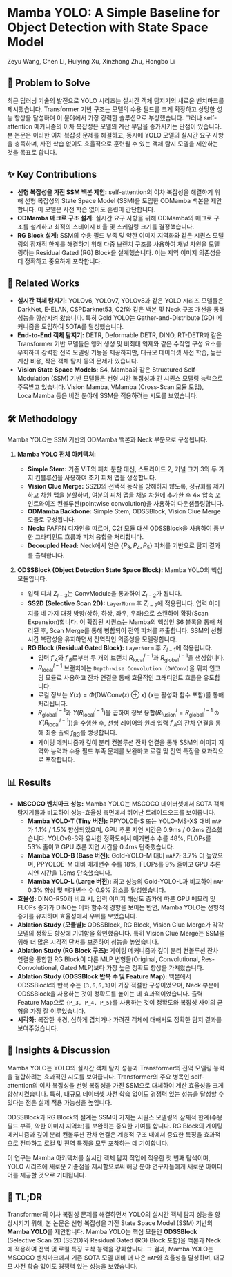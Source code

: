 # Mamba YOLO: A Simple Baseline for Object Detection with State Space Model
Zeyu Wang, Chen Li, Huiying Xu, Xinzhong Zhu, Hongbo Li

## 🧩 Problem to Solve
최근 딥러닝 기술의 발전으로 YOLO 시리즈는 실시간 객체 탐지기의 새로운 벤치마크를 제시했습니다. Transformer 기반 구조는 모델의 수용 필드를 크게 확장하고 상당한 성능 향상을 달성하며 이 분야에서 가장 강력한 솔루션으로 부상했습니다. 그러나 self-attention 메커니즘의 이차 복잡성은 모델의 계산 부담을 증가시키는 단점이 있습니다. 본 논문은 이러한 이차 복잡성 문제를 해결하고, 동시에 YOLO 모델의 실시간 요구 사항을 충족하며, 사전 학습 없이도 효율적으로 훈련될 수 있는 객체 탐지 모델을 제안하는 것을 목표로 합니다.

## ✨ Key Contributions
*   **선형 복잡성을 가진 SSM 백본 제안:** self-attention의 이차 복잡성을 해결하기 위해 선형 복잡성의 State Space Model (SSM)을 도입한 ODMamba 백본을 제안합니다. 이 모델은 사전 학습 없이도 훈련이 간단합니다.
*   **ODMamba 매크로 구조 설계:** 실시간 요구 사항을 위해 ODMamba의 매크로 구조를 설계하고 최적의 스테이지 비율 및 스케일링 크기를 결정했습니다.
*   **RG Block 설계:** SSM의 수용 필드 부족 및 약한 이미지 지역화와 같은 시퀀스 모델링의 잠재적 한계를 해결하기 위해 다중 브랜치 구조를 사용하여 채널 차원을 모델링하는 Residual Gated (RG) Block을 설계했습니다. 이는 지역 이미지 의존성을 더 정확하고 중요하게 포착합니다.

## 📎 Related Works
*   **실시간 객체 탐지기:** YOLOv6, YOLOv7, YOLOv8과 같은 YOLO 시리즈 모델들은 DarkNet, E-ELAN, CSPDarknet53, C2f와 같은 백본 및 Neck 구조 개선을 통해 성능을 향상시켜 왔습니다. 특히 Gold YOLO는 Gather-and-Distribute (GD) 메커니즘을 도입하여 SOTA를 달성했습니다.
*   **End-to-End 객체 탐지기:** DETR, Deformable DETR, DINO, RT-DETR과 같은 Transformer 기반 모델들은 앵커 생성 및 비최대 억제와 같은 수작업 구성 요소를 우회하여 강력한 전역 모델링 기능을 제공하지만, 대규모 데이터셋 사전 학습, 높은 계산 비용, 작은 객체 탐지 등의 문제가 있습니다.
*   **Vision State Space Models:** S4, Mamba와 같은 Structured Self-Modulation (SSM) 기반 모델들은 선형 시간 복잡성과 긴 시퀀스 모델링 능력으로 주목받고 있습니다. Vision Mamba, VMamba (Cross-Scan 모듈 도입), LocalMamba 등은 비전 분야에 SSM을 적용하려는 시도를 보였습니다.

## 🛠️ Methodology
Mamba YOLO는 SSM 기반의 ODMamba 백본과 Neck 부분으로 구성됩니다.

1.  **Mamba YOLO 전체 아키텍처:**
    *   **Simple Stem:** 기존 ViT의 패치 분할 대신, 스트라이드 2, 커널 크기 3의 두 가지 컨볼루션을 사용하여 초기 피처 맵을 생성합니다.
    *   **Vision Clue Merge:** SS2D의 선택적 동작을 방해하지 않도록, 정규화를 제거하고 차원 맵을 분할하며, 여분의 피처 맵을 채널 차원에 추가한 후 $4\times$ 압축 포인트와이즈 컨볼루션(pointwise convolution)을 사용하여 다운샘플링합니다.
    *   **ODMamba Backbone:** Simple Stem, ODSSBlock, Vision Clue Merge 모듈로 구성됩니다.
    *   **Neck:** PAFPN 디자인을 따르며, C2f 모듈 대신 ODSSBlock을 사용하여 풍부한 그라디언트 흐름과 피처 융합을 처리합니다.
    *   **Decoupled Head:** Neck에서 얻은 $\{P_3, P_4, P_5\}$ 피처를 기반으로 탐지 결과를 출력합니다.

2.  **ODSSBlock (Object Detection State Space Block):** Mamba YOLO의 핵심 모듈입니다.
    *   입력 피처 $Z_{l-3}$는 ConvModule을 통과하여 $Z_{l-2}$가 됩니다.
    *   **SS2D (Selective Scan 2D):** `LayerNorm` 후 $Z_{l-2}$에 적용됩니다. 입력 이미지를 네 가지 대칭 방향(상하, 하상, 좌우, 우좌)으로 스캔하여 확장(Scan Expansion)합니다. 이 확장된 시퀀스는 Mamba의 핵심인 S6 블록을 통해 처리된 후, Scan Merge를 통해 병합되어 전역 피처를 추출합니다. SSM의 선형 시간 복잡성을 유지하면서 전역적인 의존성을 모델링합니다.
    *   **RG Block (Residual Gated Block):** `LayerNorm` 후 $Z_{l-1}$에 적용됩니다.
        *   입력 $f'_A$와 $f'_B$로부터 두 개의 브랜치 $R^{l-1}_{\text{local}}$과 $R^{l-1}_{\text{global}}$을 생성합니다.
        *   $R^{l-1}_{\text{local}}$ 브랜치에는 `Depth-wise Convolution (DWConv)`을 위치 인코딩 모듈로 사용하고 잔차 연결을 통해 효율적인 그래디언트 흐름을 유도합니다.
        *   로컬 정보는 $Y(x) = \Phi(\text{DWConv}(x) \oplus x)$ ($x$는 활성화 함수 포함)를 통해 처리됩니다.
        *   $R^{l-1}_{\text{global}}$과 $Y(R^{l-1}_{\text{local}})$을 곱하여 정보 융합($R^l_{\text{fusion}} = R^{l-1}_{\text{global}} \odot Y(R^{l-1}_{\text{local}})$)을 수행한 후, 선형 레이어와 원래 입력 $f'_A$의 잔차 연결을 통해 최종 출력 $f_{\text{RG}}$를 생성합니다.
        *   게이팅 메커니즘과 깊이 분리 컨볼루션 잔차 연결을 통해 SSM의 이미지 지역화 능력과 수용 필드 부족 문제를 보완하고 로컬 및 전역 특징을 효과적으로 포착합니다.

## 📊 Results
*   **MSCOCO 벤치마크 성능:** Mamba YOLO는 MSCOCO 데이터셋에서 SOTA 객체 탐지기들과 비교하여 성능-효율성 측면에서 뛰어난 트레이드오프를 보여줍니다.
    *   **Mamba YOLO-T (Tiny 버전):** PPYOLOE-S 또는 YOLO-MS-XS 대비 `mAP`가 1.1% / 1.5% 향상되었으며, GPU 추론 지연 시간은 0.9ms / 0.2ms 감소했습니다. YOLOv8-S와 유사한 정확도에서 매개변수 수를 48%, FLOPs를 53% 줄이고 GPU 추론 지연 시간을 0.4ms 단축했습니다.
    *   **Mamba YOLO-B (Base 버전):** Gold-YOLO-M 대비 `mAP`가 3.7% 더 높았으며, PPYOLOE-M 대비 매개변수 수를 18%, FLOPs를 9% 줄이고 GPU 추론 지연 시간을 1.8ms 단축했습니다.
    *   **Mamba YOLO-L (Large 버전):** 최고 성능의 Gold-YOLO-L과 비교하여 `mAP` 0.3% 향상 및 매개변수 수 0.9% 감소를 달성했습니다.
*   **효율성:** DINO-R50과 비교 시, 입력 이미지 해상도 증가에 따른 GPU 메모리 및 FLOPs 증가가 DINO는 이차 함수적 경향을 보이는 반면, Mamba YOLO는 선형적 증가를 유지하며 효율성에서 우위를 보였습니다.
*   **Ablation Study (모듈별):** ODSSBlock, RG Block, Vision Clue Merge가 각각 모델의 정확도 향상에 기여함을 확인했습니다. 특히 Vision Clue Merge는 SSM을 위해 더 많은 시각적 단서를 보존하여 성능을 높였습니다.
*   **Ablation Study (RG Block 구조):** 게이팅 메커니즘과 깊이 분리 컨볼루션 잔차 연결을 통합한 RG Block이 다른 MLP 변형들(Original, Convolutional, Res-Convolutional, Gated MLP)보다 가장 높은 정확도 향상을 가져왔습니다.
*   **Ablation Study (ODSSBlock 반복 수 및 Feature Map):** 백본에서 ODSSBlock의 반복 수는 `[3,6,6,3]`이 가장 적절한 구성이었으며, Neck 부분에 ODSSBlock을 사용하는 것이 정확도를 높이는 데 효과적이었습니다. 출력 Feature Map으로 `{P_3, P_4, P_5}`를 사용하는 것이 정확도와 복잡성 사이의 균형을 가장 잘 이루었습니다.
*   **시각화:** 복잡한 배경, 심하게 겹치거나 가려진 객체에 대해서도 정확한 탐지 결과를 보여주었습니다.

## 🧠 Insights & Discussion
Mamba YOLO는 YOLO의 실시간 객체 탐지 성능과 Transformer의 전역 모델링 능력을 결합하려는 효과적인 시도를 보여줍니다. Transformer의 주요 병목인 self-attention의 이차 복잡성을 선형 복잡성을 가진 SSM으로 대체하여 계산 효율성을 크게 향상시켰습니다. 특히, 대규모 데이터셋 사전 학습 없이도 경쟁력 있는 성능을 달성할 수 있다는 점은 실제 적용 가능성을 높입니다.

ODSSBlock과 RG Block의 설계는 SSM이 가지는 시퀀스 모델링의 잠재적 한계(수용 필드 부족, 약한 이미지 지역화)를 보완하는 중요한 기여를 합니다. RG Block의 게이팅 메커니즘과 깊이 분리 컨볼루션 잔차 연결은 계층적 구조 내에서 중요한 특징을 효과적으로 전파하고 로컬 및 전역 특징을 모두 포착하는 데 기여합니다.

이 연구는 Mamba 아키텍처를 실시간 객체 탐지 작업에 적용한 첫 번째 탐색이며, YOLO 시리즈에 새로운 기준점을 제시함으로써 해당 분야 연구자들에게 새로운 아이디어를 제공할 것으로 기대됩니다.

## 📌 TL;DR
Transformer의 이차 복잡성 문제를 해결하면서 YOLO의 실시간 객체 탐지 성능을 향상시키기 위해, 본 논문은 선형 복잡성을 가진 State Space Model (SSM) 기반의 **Mamba YOLO**를 제안합니다. Mamba YOLO는 핵심 모듈인 **ODSSBlock** (Selective Scan 2D (SS2D)와 Residual Gated (RG) Block 포함)을 백본과 Neck에 적용하여 전역 및 로컬 특징 포착 능력을 강화합니다. 그 결과, Mamba YOLO는 MSCOCO 벤치마크에서 기존 SOTA 모델 대비 더 나은 `mAP`와 효율성을 달성하며, 대규모 사전 학습 없이도 경쟁력 있는 성능을 보였습니다.